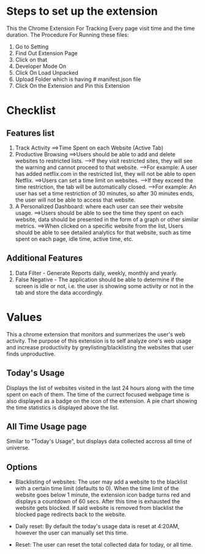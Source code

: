 # Steps to set up the extension
This the Chrome Extension For Tracking Every page visit time and the time duration. The Procedure For Running these files:

1. Go to Setting
2. Find Out Extension Page
3. Click on that
4. Developer Mode On
5. Click On Load Unpacked
6. Upload Folder which is having # manifest.json file
7. Click On the Extension and Pin this Extension

# Checklist

## Features list

1. Track Activity
    ==>Time Spent on each Website (Active Tab)
2. Productive Browsing 
    ==>Users should be able to add and delete websites to restricted lists.
        -->If they visit restricted sites, they will see the warning and cannot proceed to that website.
        -->For example: A user has added netflix.com in the restricted list, they will not be able to open Netflix.
    ==>Users can set a time limit on websites.
        -->If they exceed the time restriction, the tab will be automatically closed.
        -->For example: An user has set a time restriction of 30 minutes, so after 30 minutes ends, the user will not be able to access that website.
3. A Personalized Dashboard: where each user can see their website usage.
    ==>Users should be able to see the time they spent on each website, data should be presented in the form of a graph or other similar metrics.
    ==>When clicked on a specific website from the list, Users should be able to see detailed analytics for that website, such as time spent on each page, idle time, active time, etc.

## Additional Features

1. Data Filter - Generate Reports daily, weekly, monthly and yearly.
2. False Negative - The application should be able to determine if the screen is idle or not, i.e. the user is showing some activity or not in the tab and store the data accordingly.


# Values

This a chrome extension that monitors and summerizes the user's web activity. The purpose of this extension is to self analyze one's web usage and increase productivity by greylisting/blacklisting the websites that user finds unproductive.

## Today's Usage

Displays the list of websites visited in the last 24 hours along with the time spent on each of them. The time of the currect focused webpage time is also displayed as a badge on the icon of the extension.
A pie chart showing the time statistics is displayed above the list.

## All Time Usage page

Similar to "Today's Usage", but displays data collected accross all time of universe.

## Options

- Blacklisting of websites: The user may add a website to the blacklist with a certain time limit (defaults to 0). When the time limit of the website goes below 1 minute, the extension icon badge turns red and displays a countdown of 60 secs. After this time is exhausted the website gets blocked. If said website is removed from blacklist the blocked page redirects back to the website.

- Daily reset: By default the today's usage data is reset at 4:20AM, however the user can manually set this time.

- Reset: The user can reset the total collected data for today, or all time.
